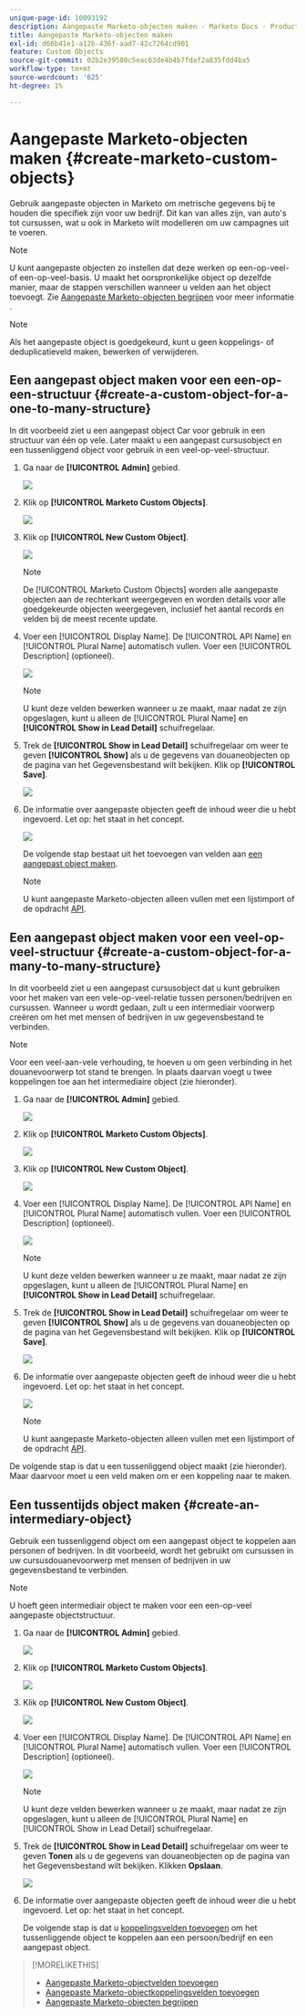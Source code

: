 ```yaml
---
unique-page-id: 10093192
description: Aangepaste Marketo-objecten maken - Marketo Docs - Productdocumentatie
title: Aangepaste Marketo-objecten maken
exl-id: d68b41e1-a12b-436f-aad7-42c7264cd901
feature: Custom Objects
source-git-commit: 02b2e39580c5eac63de4b4b7fdaf2a835fdd4ba5
workflow-type: tm+mt
source-wordcount: '625'
ht-degree: 1%

---
```


# Aangepaste Marketo-objecten maken {#create-marketo-custom-objects}

Gebruik aangepaste objecten in Marketo om metrische gegevens bij te houden die specifiek zijn voor uw bedrijf. Dit kan van alles zijn, van auto&#39;s tot cursussen, wat u ook in Marketo wilt modelleren om uw campagnes uit te voeren.

>[!NOTE]
>
>U kunt aangepaste objecten zo instellen dat deze werken op een-op-veel- of een-op-veel-basis. U maakt het oorspronkelijke object op dezelfde manier, maar de stappen verschillen wanneer u velden aan het object toevoegt. Zie  [Aangepaste Marketo-objecten begrijpen](/help/marketo/product-docs/administration/marketo-custom-objects/understanding-marketo-custom-objects.md) voor meer informatie .

>[!NOTE]
>
>Als het aangepaste object is goedgekeurd, kunt u geen koppelings- of deduplicatieveld maken, bewerken of verwijderen.

## Een aangepast object maken voor een een-op-een-structuur {#create-a-custom-object-for-a-one-to-many-structure}

In dit voorbeeld ziet u een aangepast object Car voor gebruik in een structuur van één op vele. Later maakt u een aangepast cursusobject en een tussenliggend object voor gebruik in een veel-op-veel-structuur.

1. Ga naar de **[!UICONTROL Admin]** gebied.

   ![](assets/create-marketo-custom-objects-1.png)

1. Klik op **[!UICONTROL Marketo Custom Objects]**.

   ![](assets/create-marketo-custom-objects-2.png)

1. Klik op **[!UICONTROL New Custom Object]**.

   ![](assets/create-marketo-custom-objects-3.png)

   >[!NOTE]
   >
   >De [!UICONTROL Marketo Custom Objects] worden alle aangepaste objecten aan de rechterkant weergegeven en worden details voor alle goedgekeurde objecten weergegeven, inclusief het aantal records en velden bij de meest recente update.

1. Voer een [!UICONTROL Display Name]. De [!UICONTROL API Name] en [!UICONTROL Plural Name] automatisch vullen. Voer een [!UICONTROL Description] (optioneel).

   ![](assets/create-marketo-custom-objects-4.png)

   >[!NOTE]
   >
   >U kunt deze velden bewerken wanneer u ze maakt, maar nadat ze zijn opgeslagen, kunt u alleen de [!UICONTROL Plural Name] en **[!UICONTROL Show in Lead Detail]** schuifregelaar.

1. Trek de **[!UICONTROL Show in Lead Detail]** schuifregelaar om weer te geven **[!UICONTROL Show]** als u de gegevens van douaneobjecten op de pagina van het Gegevensbestand wilt bekijken. Klik op **[!UICONTROL Save]**.

   ![](assets/create-marketo-custom-objects-5.png)

1. De informatie over aangepaste objecten geeft de inhoud weer die u hebt ingevoerd. Let op: het staat in het concept.

   ![](assets/create-marketo-custom-objects-6.png)

   De volgende stap bestaat uit het toevoegen van velden aan [een aangepast object maken](/help/marketo/product-docs/administration/marketo-custom-objects/add-marketo-custom-object-fields.md).

   >[!NOTE]
   >
   >U kunt aangepaste Marketo-objecten alleen vullen met een lijstimport of de opdracht [API](https://developers.marketo.com/documentation/rest/).

## Een aangepast object maken voor een veel-op-veel-structuur {#create-a-custom-object-for-a-many-to-many-structure}

In dit voorbeeld ziet u een aangepast cursusobject dat u kunt gebruiken voor het maken van een vele-op-veel-relatie tussen personen/bedrijven en cursussen. Wanneer u wordt gedaan, zult u een intermediair voorwerp creëren om het met mensen of bedrijven in uw gegevensbestand te verbinden.

>[!NOTE]
>
>Voor een veel-aan-vele verhouding, te hoeven u om geen verbinding in het douanevoorwerp tot stand te brengen. In plaats daarvan voegt u twee koppelingen toe aan het intermediaire object (zie hieronder).

1. Ga naar de **[!UICONTROL Admin]** gebied.

   ![](assets/create-marketo-custom-objects-7.png)

1. Klik op **[!UICONTROL Marketo Custom Objects]**.

   ![](assets/create-marketo-custom-objects-8.png)

1. Klik op **[!UICONTROL New Custom Object]**.

   ![](assets/create-marketo-custom-objects-9.png)

1. Voer een [!UICONTROL Display Name]. De [!UICONTROL API Name] en [!UICONTROL Plural Name] automatisch vullen. Voer een [!UICONTROL Description] (optioneel).

   ![](assets/create-marketo-custom-objects-10.png)

   >[!NOTE]
   >
   >U kunt deze velden bewerken wanneer u ze maakt, maar nadat ze zijn opgeslagen, kunt u alleen de [!UICONTROL Plural Name] en **[!UICONTROL Show in Lead Detail]** schuifregelaar.

1. Trek de **[!UICONTROL Show in Lead Detail]** schuifregelaar om weer te geven **[!UICONTROL Show]** als u de gegevens van douaneobjecten op de pagina van het Gegevensbestand wilt bekijken. Klik op **[!UICONTROL Save]**.

   ![](assets/create-marketo-custom-objects-11.png)

1. De informatie over aangepaste objecten geeft de inhoud weer die u hebt ingevoerd. Let op: het staat in het concept.

   ![](assets/create-marketo-custom-objects-12.png)

   >[!NOTE]
   >
   >U kunt aangepaste Marketo-objecten alleen vullen met een lijstimport of de opdracht [API](https://developers.marketo.com/documentation/rest/).

De volgende stap is dat u een tussenliggend object maakt (zie hieronder). Maar daarvoor moet u een veld maken om er een koppeling naar te maken.

## Een tussentijds object maken {#create-an-intermediary-object}

Gebruik een tussenliggend object om een aangepast object te koppelen aan personen of bedrijven. In dit voorbeeld, wordt het gebruikt om cursussen in uw cursusdouanevoorwerp met mensen of bedrijven in uw gegevensbestand te verbinden.

>[!NOTE]
>
>U hoeft geen intermediair object te maken voor een een-op-veel aangepaste objectstructuur.

1. Ga naar de **[!UICONTROL Admin]** gebied.

   ![](assets/create-marketo-custom-objects-13.png)

1. Klik op **[!UICONTROL Marketo Custom Objects]**.

   ![](assets/create-marketo-custom-objects-14.png)

1. Klik op **[!UICONTROL New Custom Object]**.

   ![](assets/create-marketo-custom-objects-15.png)

1. Voer een [!UICONTROL Display Name]. De [!UICONTROL API Name] en [!UICONTROL Plural Name] automatisch vullen. Voer een [!UICONTROL Description] (optioneel).

   ![](assets/create-marketo-custom-objects-16.png)

   >[!NOTE]
   >
   >U kunt deze velden bewerken wanneer u ze maakt, maar nadat ze zijn opgeslagen, kunt u alleen de [!UICONTROL Plural Name] en [!UICONTROL Show in Lead Detail] schuifregelaar.

1. Trek de **[!UICONTROL Show in Lead Detail]** schuifregelaar om weer te geven **Tonen** als u de gegevens van douaneobjecten op de pagina van het Gegevensbestand wilt bekijken. Klikken **Opslaan**.

   ![](assets/create-marketo-custom-objects-17.png)

1. De informatie over aangepaste objecten geeft de inhoud weer die u hebt ingevoerd. Let op: het staat in het concept.

   De volgende stap is dat u [koppelingsvelden toevoegen](/help/marketo/product-docs/administration/marketo-custom-objects/add-marketo-custom-object-link-fields.md) om het tussenliggende object te koppelen aan een persoon/bedrijf en een aangepast object.

>[!MORELIKETHIS]
>
>* [Aangepaste Marketo-objectvelden toevoegen](/help/marketo/product-docs/administration/marketo-custom-objects/add-marketo-custom-object-fields.md)
>* [Aangepaste Marketo-objectkoppelingsvelden toevoegen](/help/marketo/product-docs/administration/marketo-custom-objects/add-marketo-custom-object-link-fields.md)
>* [Aangepaste Marketo-objecten begrijpen](/help/marketo/product-docs/administration/marketo-custom-objects/understanding-marketo-custom-objects.md)
